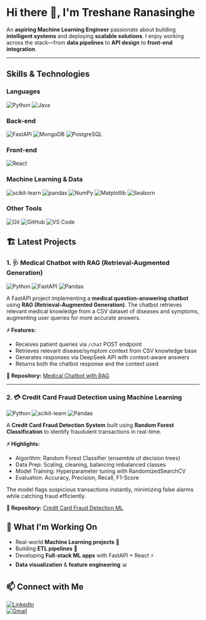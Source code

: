 # Hi there 👋, I'm Treshane Ranasinghe

An **aspiring Machine Learning Engineer** passionate about building **intelligent systems** and deploying **scalable solutions**. I enjoy working across the stack—from **data pipelines** to **API design** to **front-end integration**.  

---

## Skills & Technologies

### Languages
![Python](https://img.shields.io/badge/Python-3670A0?style=for-the-badge&logo=python&logoColor=ffdd54)
![Java](https://img.shields.io/badge/Java-007396?style=for-the-badge&logo=java&logoColor=white)

### Back-end
![FastAPI](https://img.shields.io/badge/FastAPI-005571?style=for-the-badge&logo=fastapi)
![MongoDB](https://img.shields.io/badge/MongoDB-47A248?style=for-the-badge&logo=mongodb&logoColor=white)
![PostgreSQL](https://img.shields.io/badge/PostgreSQL-316192?style=for-the-badge&logo=postgresql&logoColor=white)

### Front-end
![React](https://img.shields.io/badge/React-61DAFB?style=for-the-badge&logo=react&logoColor=black)

### Machine Learning & Data
![scikit-learn](https://img.shields.io/badge/scikit--learn-F7931E?style=for-the-badge&logo=scikitlearn&logoColor=white)
![pandas](https://img.shields.io/badge/pandas-150458?style=for-the-badge&logo=pandas&logoColor=white)
![NumPy](https://img.shields.io/badge/NumPy-013243?style=for-the-badge&logo=numpy&logoColor=white)
![Matplotlib](https://img.shields.io/badge/Matplotlib-11557C?style=for-the-badge&logo=matplotlib&logoColor=white)
![Seaborn](https://img.shields.io/badge/Seaborn-4C72B0?style=for-the-badge&logo=seaborn&logoColor=white)

### Other Tools
![Git](https://img.shields.io/badge/Git-F05032?style=for-the-badge&logo=git&logoColor=white)
![GitHub](https://img.shields.io/badge/GitHub-181717?style=for-the-badge&logo=github&logoColor=white)
![VS Code](https://img.shields.io/badge/VS%20Code-007ACC?style=for-the-badge&logo=visual-studio-code&logoColor=white)

## 🏗️ Latest Projects

### 1. 🩺 Medical Chatbot with RAG (Retrieval-Augmented Generation)
![Python](https://img.shields.io/badge/Python-3670A0?style=flat-square)
![FastAPI](https://img.shields.io/badge/FastAPI-005571?style=flat-square)
![Pandas](https://img.shields.io/badge/Pandas-150458?style=flat-square)

A FastAPI project implementing a **medical question-answering chatbot** using **RAG (Retrieval-Augmented Generation)**. The chatbot retrieves relevant medical knowledge from a CSV dataset of diseases and symptoms, augmenting user queries for more accurate answers.

**⚡ Features:**
- Receives patient queries via `/chat` POST endpoint  
- Retrieves relevant disease/symptom context from CSV knowledge base  
- Generates responses via DeepSeek API with context-aware answers  
- Returns both the chatbot response and the context used  

**🔗 Repository:** [Medical Chatbot with RAG](https://github.com/treshane-ranasinghe/Medical-Chatbot-with-RAG-Retrieval-Augmented-Generation-)

---

### 2. 💳 Credit Card Fraud Detection using Machine Learning
![Python](https://img.shields.io/badge/Python-3670A0?style=flat-square)
![scikit-learn](https://img.shields.io/badge/scikit--learn-F7931E?style=flat-square)
![Pandas](https://img.shields.io/badge/Pandas-150458?style=flat-square)

A **Credit Card Fraud Detection System** built using **Random Forest Classification** to identify fraudulent transactions in real-time.  

**⚡ Highlights:**
- Algorithm: Random Forest Classifier (ensemble of decision trees)  
- Data Prep: Scaling, cleaning, balancing imbalanced classes  
- Model Training: Hyperparameter tuning with RandomizedSearchCV  
- Evaluation: Accuracy, Precision, Recall, F1-Score  

The model flags suspicious transactions instantly, minimizing false alarms while catching fraud efficiently.

**🔗 Repository:** [Credit Card Fraud Detection ML](https://github.com/treshane-ranasinghe/Credit-Card-Fraud-Detection-ML)

## 🧠 What I'm Working On
- Real-world **Machine Learning projects** 🧩  
- Building **ETL pipelines** 🔄  
- Developing **Full-stack ML apps** with FastAPI + React ⚡  
- **Data visualization** & **feature engineering** 📊  


## 📫 Connect with Me
[![LinkedIn](https://img.shields.io/badge/LinkedIn-Treshane-blue?style=for-the-badge&logo=linkedin)](https://www.linkedin.com/in/TreshaneRanasinghe)  
[![Gmail](https://img.shields.io/badge/Gmail-YourEmail-red?style=for-the-badge&logo=gmail)](mailto:your.email@example.com)
